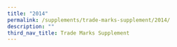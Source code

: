 ```yaml
---
title: "2014"
permalink: /supplements/trade-marks-supplement/2014/
description: ""
third_nav_title: Trade Marks Supplement
---
```

